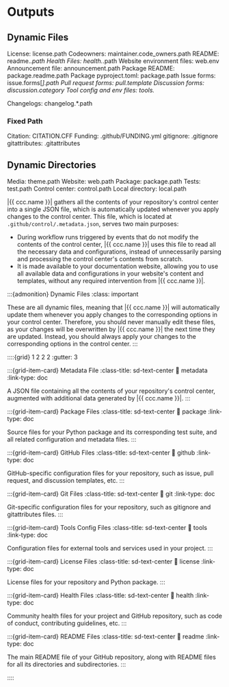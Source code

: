 # Outputs

## Dynamic Files
License: license.path
Codeowners: maintainer.code_owners.path
README: readme.*.path
Health Files: health.*.path
Website environment files: web.env
Announcement file: announcement.path
Package README: package.readme.path
Package pyproject.toml: package.path
Issue forms: issue.forms[*].path
Pull request forms: pull.template
Discussion forms: discussion.category
Tool config and env files: tools.*

Changelogs: changelog.*.path


### Fixed Path
Citation: CITATION.CFF
Funding: .github/FUNDING.yml
gitignore: .gitignore
gitattributes: .gitattributes

## Dynamic Directories
Media: theme.path
Website: web.path
Package: package.path
Tests: test.path
Control center: control.path
Local directory: local.path


|{{ ccc.name }}| gathers all the contents of your repository's control center into a single JSON file,
which is automatically updated whenever you apply changes to the control center.
This file, which is located at `.github/control/.metadata.json`, serves two main purposes:
- During workflow runs triggered by events that do not modify the contents of the control center,
  |{{ ccc.name }}| uses this file to read all the necessary data and configurations,
  instead of unnecessarily parsing and processing the control center's contents from scratch.
- It is made available to your documentation website, allowing you to use all available data and configurations
  in your website's content and templates, without any required intervention from |{{ ccc.name }}|.

  
  


:::{admonition} Dynamic Files
:class: important

These are all dynamic files, meaning that |{{ ccc.name }}| will automatically
update them whenever you apply changes to the corresponding options in your control center.
Therefore, you should never manually edit these files, as your changes will be overwritten
by |{{ ccc.name }}| the next time they are updated. Instead, you should always
apply your changes to the corresponding options in the control center.
:::


::::{grid} 1 2 2 2
:gutter: 3

:::{grid-item-card} Metadata File
:class-title: sd-text-center
:link: metadata
:link-type: doc

A JSON file containing all the contents of your repository's control center,
augmented with additional data generated by |{{ ccc.name }}|.
:::

:::{grid-item-card} Package Files
:class-title: sd-text-center
:link: package
:link-type: doc

Source files for your Python package and its corresponding test suite,
and all related configuration and metadata files.
:::

:::{grid-item-card} GitHub Files
:class-title: sd-text-center
:link: github
:link-type: doc

GitHub-specific configuration files for your repository,
such as issue, pull request, and discussion templates, etc.
:::

:::{grid-item-card} Git Files
:class-title: sd-text-center
:link: git
:link-type: doc

Git-specific configuration files for your repository,
such as gitignore and gitattributes files.
:::

:::{grid-item-card} Tools Config Files
:class-title: sd-text-center
:link: tools
:link-type: doc

Configuration files for external tools and services used in your project.
:::

:::{grid-item-card} License Files
:class-title: sd-text-center
:link: license
:link-type: doc

License files for your repository and Python package.
:::

:::{grid-item-card} Health Files
:class-title: sd-text-center
:link: health
:link-type: doc

Community health files for your project and GitHub repository,
such as code of conduct, contributing guidelines, etc.
:::

:::{grid-item-card} README Files
:class-title: sd-text-center
:link: readme
:link-type: doc

The main README file of your GitHub repository,
along with README files for all its directories and subdirectories.
:::

::::
